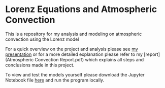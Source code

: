 # Lorenz Equations and Atmospheric Convection
This is a repository for my analysis and modeling on atmospheric convection using the Lorenz model

For a quick overview on the project and analysis please see [my presentation](www.google.com) or for a more detailed explanation please refer to my [report](Atmospheric Convection Report.pdf) which explains all steps and conclusions made in this project.

To view and test the models yourself please download the Jupyter Notebook file [here](www.google.com) and run the program locally.
